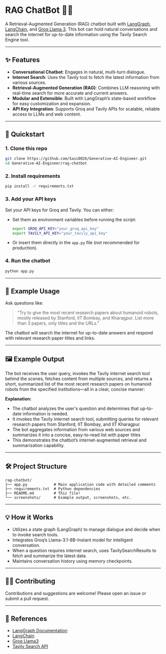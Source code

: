 # RAG ChatBot 🤖🔎

A Retrieval-Augmented Generation (RAG) chatbot built with [LangGraph](https://github.com/langchain-ai/langgraph), [LangChain](https://github.com/langchain-ai/langchain), and [Groq Llama 3](https://groq.com/). This bot can hold natural conversations and search the internet for up-to-date information using the Tavily Search Engine tool.

---

## ✨ Features

- **Conversational Chatbot**: Engages in natural, multi-turn dialogue.
- **Internet Search**: Uses the Tavily tool to fetch the latest information from various sources.
- **Retrieval-Augmented Generation (RAG)**: Combines LLM reasoning with real-time search for more accurate and current answers.
- **Modular and Extensible**: Built with LangGraph’s state-based workflow for easy customization and expansion.
- **API Key Integration**: Supports Groq and Tavily APIs for scalable, reliable access to LLMs and web content.

---

## 🚀 Quickstart

### 1. Clone this repo

```bash
git clone https://github.com/Sasi0026/Generative-AI-Engineer.git
cd Generative-AI-Engineer/rag-chatbot
```

### 2. Install requirements

```bash
pip install -r requirements.txt
```

### 3. Add your API keys

Set your API keys for Groq and Tavily. You can either:
- Set them as environment variables before running the script:
  ```bash
  export GROQ_API_KEY="your_groq_api_key"
  export TAVILY_API_KEY="your_tavily_api_key"
  ```
- Or insert them directly in the `app.py` file (not recommended for production).

### 4. Run the chatbot

```bash
python app.py
```

---

## 📝 Example Usage

Ask questions like:

> "Try to give the most recent research papers about humanoid robots, mostly released by Stanford, IIT Bombay, and Kharagpur. List more than 3 papers, only titles and the URLs."

The chatbot will search the internet for up-to-date answers and respond with relevant research paper titles and links.

---

## 🖼️ Example Output 


The bot receives the user query, invokes the Tavily internet search tool behind the scenes, fetches content from multiple sources, and returns a short, summarized list of the most recent research papers on humanoid robots from the specified institutions—all in a clear, concise manner:


**Explanation:**  
- The chatbot analyzes the user's question and determines that up-to-date information is needed.
- It invokes the Tavily internet search tool, submitting queries for relevant research papers from Stanford, IIT Bombay, and IIT Kharagpur.
- The bot aggregates information from various web sources and summarizes it into a concise, easy-to-read list with paper titles 
- This demonstrates the chatbot’s internet-augmented retrieval and summarization capability.

---

## 🛠️ Project Structure

```
rag-chatbot/
├── app.py            # Main application code with detailed comments
├── requirements.txt  # Python dependencies
├── README.md         # This file!
└── screenshots/      # Example output, screenshots, etc.
```

---

## 💡 How it Works

- Utilizes a state graph (LangGraph) to manage dialogue and decide when to invoke search tools.
- Integrates Groq’s Llama-3.1-8B-Instant model for intelligent conversation.
- When a question requires internet search, uses TavilySearchResults to fetch and summarize the latest data.
- Maintains conversation history using memory checkpoints.

---

## 🙋‍♂️ Contributing

Contributions and suggestions are welcome! Please open an issue or submit a pull request.

---


## 🔗 References

- [LangGraph Documentation](https://langgraph.readthedocs.io/)
- [LangChain](https://github.com/langchain-ai/langchain)
- [Groq Llama3](https://groq.com/products/llama3/)
- [Tavily Search API](https://app.tavily.com/)
